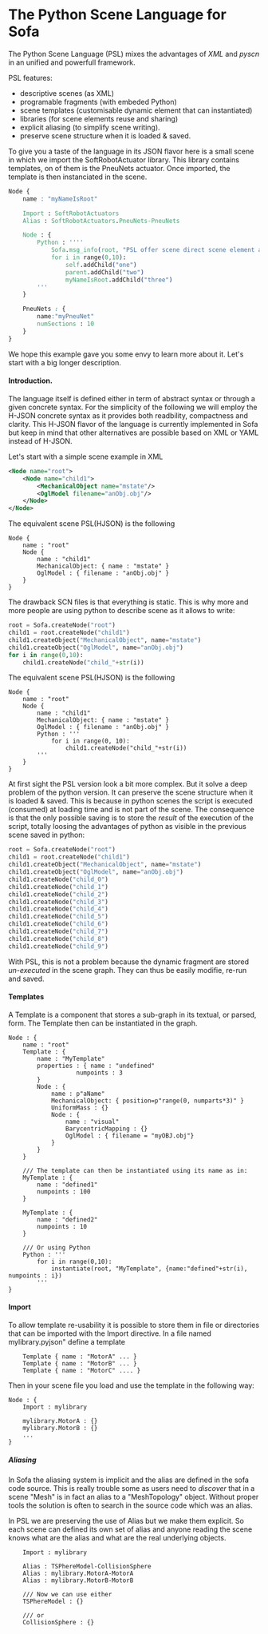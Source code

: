 The Python Scene Language for Sofa 
===========
The Python Scene Language (PSL) mixes the advantages of *XML* and *pyscn* in an unified and powerfull framework. 

PSL features:
- descriptive scenes (as XML)
- programable fragments (with embeded Python)
- scene templates (customisable dynamic element that can instantiated)
- libraries (for scene elements reuse and sharing)
- explicit aliasing (to simplify scene writing).
- preserve scene structure when it is loaded & saved.

To give you a taste of the language in its JSON flavor here is a small scene in which we import the SoftRobotActuator library. This library contains templates, on of them is the PneuNets actuator. Once imported, the template is then instanciated in the scene.  
```css
Node {
	name : "myNameIsRoot"

	Import : SoftRobotActuators
	Alias : SoftRobotActuators.PneuNets-PneuNets

	Node : {
		Python : ''''
			Sofa.msg_info(root, "PSL offer scene direct scene element access to python code with scoping !!!")
			for i in range(0,10):
				self.addChild("one")
				parent.addChild("two")
				myNameIsRoot.addChild("three")
		'''
	}

	PneuNets : { 
		name:"myPneuNet" 
		numSections : 10
	}
}
```

We hope this example gave you some envy to learn more about it. Let's start with a big longer description. 

#### Introduction. 
The language itself is defined either in term of abstract syntax or through a given concrete syntax. For the simplicity of the following we will employ the H-JSON concrete syntax as it provides both readbility, compactness and clarity. This H-JSON flavor of the language is currently implemented in Sofa but keep in mind that other alternatives are possible based on XML or YAML instead of H-JSON. 

Let's start with a simple scene example in XML
```xml
<Node name="root">
	<Node name="child1">
		<MechanicalObject name="mstate"/> 
		<OglModel filename="anObj.obj"/> 
	</Node>
</Node>
```

The equivalent scene PSL(HJSON) is the following 
```hjson
Node {
	name : "root"
	Node {
		name : "child1"
		MechanicalObject: { name : "mstate" }
		OglModel : { filename : "anObj.obj" }
	}
}
```

The drawback SCN files is that everything is static. This is why more and more people are using python 
to describe scene as it allows to write: 
```python
root = Sofa.createNode("root")
child1 = root.createNode("child1")
child1.createObject("MechanicalObject", name="mstate")
child1.createObject("OglModel", name="anObj.obj") 
for i in range(0,10):
	child1.createNode("child_"+str(i))
```

The equivalent scene PSL(HJSON) is the following 
```hjson
Node {
	name : "root"
	Node {
		name : "child1"
		MechanicalObject: { name : "mstate" }
		OglModel : { filename : "anObj.obj" }
		Python : '''
			for i in range(0, 10):
				child1.createNode("child_"+str(i))
		'''
	}
}
```

At first sight the PSL version look a bit more complex. But it solve a deep problem of the python version. It can  preserve the scene structure when it is loaded & saved. This is because in python scenes the script is executed (consumed) at loading time and is not part of the scene. The consequence is that the only possible saving is to store the *result* of the execution of the script, totally loosing the advantages of python as visible in the previous scene saved in python: 
```python
root = Sofa.createNode("root")
child1 = root.createNode("child1")
child1.createObject("MechanicalObject", name="mstate")
child1.createObject("OglModel", name="anObj.obj") 
child1.createNode("child_0")
child1.createNode("child_1")
child1.createNode("child_2")
child1.createNode("child_3")
child1.createNode("child_4")
child1.createNode("child_5")
child1.createNode("child_6")
child1.createNode("child_7")
child1.createNode("child_8")
child1.createNode("child_9")
```

With PSL, this is not a problem because the dynamic fragment are stored *un-executed* in the scene graph. They can thus be easily modifie, re-run and saved. 

#### Templates
A Template is a component that stores a sub-graph in its textual, or parsed, form. The Template then can be instantiated 
in the graph.

```hjson
Node : {
	name : "root"
	Template : {
		name : "MyTemplate"
		properties : { name : "undefined"
			       numpoints : 3 
		}
		Node : {
			name : p"aName" 
			MechanicalObject: { position=p"range(0, numparts*3)" }
			UniformMass : {}
			Node : {
				name : "visual"
				BarycentricMapping : {}
				OglModel : { filename = "myOBJ.obj"}
			}
		}
	}

	/// The template can then be instantiated using its name as in:
	MyTemplate : {
		name : "defined1"
		numpoints : 100 
	}
	
	MyTemplate : {
		name : "defined2"
		numpoints : 10 
	}
	
	/// Or using Python 
	Python : '''
		for i in range(0,10):
			instantiate(root, "MyTemplate", {name:"defined"+str(i), numpoints : i})
		'''
}
```

#### Import 
To allow template re-usability it is possible to store them in file or directories that can be imported with the Import directive. 
In a file named mylibrary.pyjson" define  a template 
```hjson
	Template { name : "MotorA" ... }
	Template { name : "MotorB" ... }
	Template { name : "MotorC" .... }
```

Then in your scene file you load and use the template in the following way:
```hjson
Node : {
	Import : mylibrary 
	
	mylibrary.MotorA : {}
	mylibrary.MotorB : {}
	... 
}
```

##### Aliasing
In Sofa the aliasing system is implicit and the alias are defined in the sofa code source. This is really trouble some as users need to *discover* that in a scene "Mesh" is in fact an alias to a "MeshTopology" object. Without proper tools the solution is often to search in the source code which was an alias. 

In PSL we are preserving the use of Alias but we make them explicit. So each scene can defined its own set of alias and anyone reading the scene knows what are the alias and what are the real underlying objects. 
```hjson 
	Import : mylibrary 

	Alias : TSPhereModel-CollisionSphere
	Alias : mylibrary.MotorA-MotorA
	Alias : mylibrary.MotorB-MotorB
	
	/// Now we can use either
	TSPhereModel : {}
	
	/// or
	CollisionSphere : {}
```
